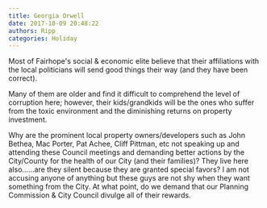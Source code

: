 ```yaml
---
title: Georgia Orwell
date: 2017-10-09 20:48:22
authors: Ripp
categories: Holiday
---
```


 Most of Fairhope's social &amp; economic elite believe that their affiliations with the local politicians will send good things their way (and they have been correct).  

 Many of them are older and find it difficult to comprehend the level of corruption here;  however, their kids/grandkids will be the ones who suffer from the toxic environment and the diminishing returns on property investment.
  
Why are the prominent local property owners/developers such as John Bethea, Mac Porter, Pat Achee, Cliff Pittman,  etc not speaking up and attending these Council meetings and demanding better actions by the City/County for the health of our City (and their families)? They live here also......are they silent because they are granted special favors?  I am not accusing anyone of anything but these guys are not shy when they want something from the City. 
At what point, do we demand that our Planning Commission &amp; City Council divulge all of their rewards.